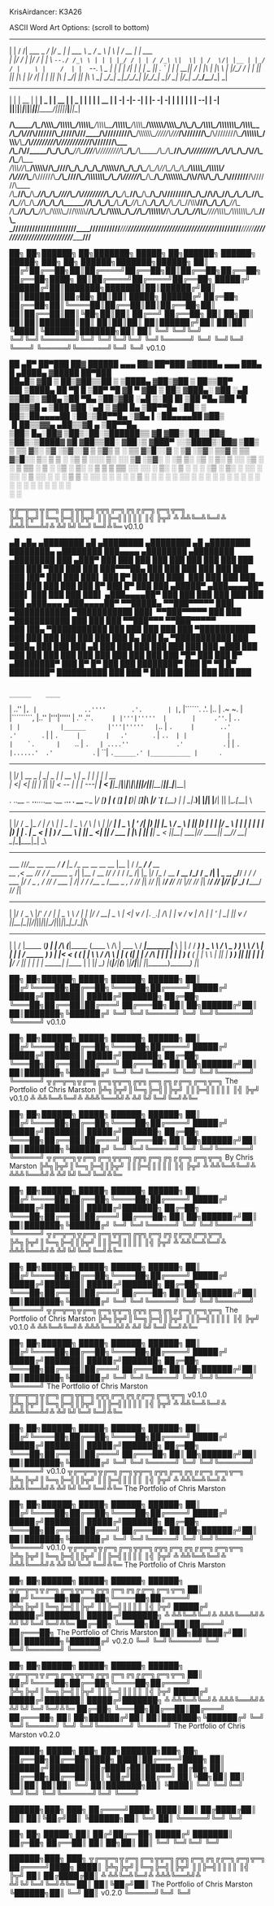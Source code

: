 KrisAirdancer: K3A26

ASCII Word Art Options: (scroll to bottom)

 _   ________ _____ _____  ___  _________________  ___   _   _ _____  ___________ 
| | / /| ___ \_   _/  ___|/ _ \|_   _| ___ \  _  \/ _ \ | \ | /  __ \|  ___| ___ \
| |/ / | |_/ / | | \ `--./ /_\ \ | | | |_/ / | | / /_\ \|  \| | /  \/| |__ | |_/ /
|    \ |    /  | |  `--. \  _  | | | |    /| | | |  _  || . ` | |    |  __||    / 
| |\  \| |\ \ _| |_/\__/ / | | |_| |_| |\ \| |/ /| | | || |\  | \__/\| |___| |\ \ 
\_| \_/\_| \_|\___/\____/\_| |_/\___/\_| \_|___/ \_| |_/\_| \_/\____/\____/\_| \_|
                                                                                  
                                                                                                                                             
 _____ _____ _____ _____ _____ _____ _____ ____  _____ _____ _____ _____ _____ 
|  |  | __  |     |   __|  _  |     | __  |    \|  _  |   | |     |   __| __  |
|    -|    -|-   -|__   |     |-   -|    -|  |  |     | | | |   --|   __|    -|
|__|__|__|__|_____|_____|__|__|_____|__|__|____/|__|__|_|___|_____|_____|__|__|
                                                                               


__/\\\________/\\\____/\\\\\\\\\______/\\\\\\\\\\\_____/\\\\\\\\\\\_______/\\\\\\\\\_____/\\\\\\\\\\\____/\\\\\\\\\______/\\\\\\\\\\\\________/\\\\\\\\\_____/\\\\\_____/\\\________/\\\\\\\\\__/\\\\\\\\\\\\\\\____/\\\\\\\\\_____        
 _\/\\\_____/\\\//___/\\\///////\\\___\/////\\\///____/\\\/////////\\\___/\\\\\\\\\\\\\__\/////\\\///___/\\\///////\\\___\/\\\////////\\\____/\\\\\\\\\\\\\__\/\\\\\\___\/\\\_____/\\\////////__\/\\\///////////___/\\\///////\\\___       
  _\/\\\__/\\\//_____\/\\\_____\/\\\_______\/\\\______\//\\\______\///___/\\\/////////\\\_____\/\\\_____\/\\\_____\/\\\___\/\\\______\//\\\__/\\\/////////\\\_\/\\\/\\\__\/\\\___/\\\/___________\/\\\_____________\/\\\_____\/\\\___      
   _\/\\\\\\//\\\_____\/\\\\\\\\\\\/________\/\\\_______\////\\\_________\/\\\_______\/\\\_____\/\\\_____\/\\\\\\\\\\\/____\/\\\_______\/\\\_\/\\\_______\/\\\_\/\\\//\\\_\/\\\__/\\\_____________\/\\\\\\\\\\\_____\/\\\\\\\\\\\/____     
    _\/\\\//_\//\\\____\/\\\//////\\\________\/\\\__________\////\\\______\/\\\\\\\\\\\\\\\_____\/\\\_____\/\\\//////\\\____\/\\\_______\/\\\_\/\\\\\\\\\\\\\\\_\/\\\\//\\\\/\\\_\/\\\_____________\/\\\///////______\/\\\//////\\\____    
     _\/\\\____\//\\\___\/\\\____\//\\\_______\/\\\_____________\////\\\___\/\\\/////////\\\_____\/\\\_____\/\\\____\//\\\___\/\\\_______\/\\\_\/\\\/////////\\\_\/\\\_\//\\\/\\\_\//\\\____________\/\\\_____________\/\\\____\//\\\___   
      _\/\\\_____\//\\\__\/\\\_____\//\\\______\/\\\______/\\\______\//\\\__\/\\\_______\/\\\_____\/\\\_____\/\\\_____\//\\\__\/\\\_______/\\\__\/\\\_______\/\\\_\/\\\__\//\\\\\\__\///\\\__________\/\\\_____________\/\\\_____\//\\\__  
       _\/\\\______\//\\\_\/\\\______\//\\\__/\\\\\\\\\\\_\///\\\\\\\\\\\/___\/\\\_______\/\\\__/\\\\\\\\\\\_\/\\\______\//\\\_\/\\\\\\\\\\\\/___\/\\\_______\/\\\_\/\\\___\//\\\\\____\////\\\\\\\\\_\/\\\\\\\\\\\\\\\_\/\\\______\//\\\_ 
        _\///________\///__\///________\///__\///////////____\///////////_____\///________\///__\///////////__\///________\///__\////////////_____\///________\///__\///_____\/////________\/////////__\///////////////__\///________\///__


██╗  ██╗██████╗ ██╗███████╗ █████╗ ██╗██████╗ ██████╗  █████╗ ███╗   ██╗ ██████╗███████╗██████╗ 
██║ ██╔╝██╔══██╗██║██╔════╝██╔══██╗██║██╔══██╗██╔══██╗██╔══██╗████╗  ██║██╔════╝██╔════╝██╔══██╗
█████╔╝ ██████╔╝██║███████╗███████║██║██████╔╝██║  ██║███████║██╔██╗ ██║██║     █████╗  ██████╔╝
██╔═██╗ ██╔══██╗██║╚════██║██╔══██║██║██╔══██╗██║  ██║██╔══██║██║╚██╗██║██║     ██╔══╝  ██╔══██╗
██║  ██╗██║  ██║██║███████║██║  ██║██║██║  ██║██████╔╝██║  ██║██║ ╚████║╚██████╗███████╗██║  ██║
╚═╝  ╚═╝╚═╝  ╚═╝╚═╝╚══════╝╚═╝  ╚═╝╚═╝╚═╝  ╚═╝╚═════╝ ╚═╝  ╚═╝╚═╝  ╚═══╝ ╚═════╝╚══════╝╚═╝  ╚═╝ v0.1.0
                                                                                                

 ██ ▄█▀ ██▀███   ██▓  ██████  ▄▄▄       ██▓ ██▀███  ▓█████▄  ▄▄▄       ███▄    █  ▄████▄  ▓█████  ██▀███  
 ██▄█▒ ▓██ ▒ ██▒▓██▒▒██    ▒ ▒████▄    ▓██▒▓██ ▒ ██▒▒██▀ ██▌▒████▄     ██ ▀█   █ ▒██▀ ▀█  ▓█   ▀ ▓██ ▒ ██▒
▓███▄░ ▓██ ░▄█ ▒▒██▒░ ▓██▄   ▒██  ▀█▄  ▒██▒▓██ ░▄█ ▒░██   █▌▒██  ▀█▄  ▓██  ▀█ ██▒▒▓█    ▄ ▒███   ▓██ ░▄█ ▒
▓██ █▄ ▒██▀▀█▄  ░██░  ▒   ██▒░██▄▄▄▄██ ░██░▒██▀▀█▄  ░▓█▄   ▌░██▄▄▄▄██ ▓██▒  ▐▌██▒▒▓▓▄ ▄██▒▒▓█  ▄ ▒██▀▀█▄  
▒██▒ █▄░██▓ ▒██▒░██░▒██████▒▒ ▓█   ▓██▒░██░░██▓ ▒██▒░▒████▓  ▓█   ▓██▒▒██░   ▓██░▒ ▓███▀ ░░▒████▒░██▓ ▒██▒
▒ ▒▒ ▓▒░ ▒▓ ░▒▓░░▓  ▒ ▒▓▒ ▒ ░ ▒▒   ▓▒█░░▓  ░ ▒▓ ░▒▓░ ▒▒▓  ▒  ▒▒   ▓▒█░░ ▒░   ▒ ▒ ░ ░▒ ▒  ░░░ ▒░ ░░ ▒▓ ░▒▓░
░ ░▒ ▒░  ░▒ ░ ▒░ ▒ ░░ ░▒  ░ ░  ▒   ▒▒ ░ ▒ ░  ░▒ ░ ▒░ ░ ▒  ▒   ▒   ▒▒ ░░ ░░   ░ ▒░  ░  ▒    ░ ░  ░  ░▒ ░ ▒░
░ ░░ ░   ░░   ░  ▒ ░░  ░  ░    ░   ▒    ▒ ░  ░░   ░  ░ ░  ░   ░   ▒      ░   ░ ░ ░           ░     ░░   ░ 
░  ░      ░      ░        ░        ░  ░ ░     ░        ░          ░  ░         ░ ░ ░         ░  ░   ░     
                                                     ░                           ░                        


╦╔═╦═╗╦╔═╗╔═╗╦╦═╗╔╦╗╔═╗╔╗╔╔═╗╔═╗╦═╗
╠╩╗╠╦╝║╚═╗╠═╣║╠╦╝ ║║╠═╣║║║║  ║╣ ╠╦╝
╩ ╩╩╚═╩╚═╝╩ ╩╩╩╚══╩╝╩ ╩╝╚╝╚═╝╚═╝╩╚═ v0.1.0


   ▄█   ▄█▄    ▄████████  ▄█     ▄████████    ▄████████  ▄█     ▄████████ ████████▄     ▄████████ ███▄▄▄▄    ▄████████    ▄████████    ▄████████ 
  ███ ▄███▀   ███    ███ ███    ███    ███   ███    ███ ███    ███    ███ ███   ▀███   ███    ███ ███▀▀▀██▄ ███    ███   ███    ███   ███    ███ 
  ███▐██▀     ███    ███ ███▌   ███    █▀    ███    ███ ███▌   ███    ███ ███    ███   ███    ███ ███   ███ ███    █▀    ███    █▀    ███    ███ 
 ▄█████▀     ▄███▄▄▄▄██▀ ███▌   ███          ███    ███ ███▌  ▄███▄▄▄▄██▀ ███    ███   ███    ███ ███   ███ ███         ▄███▄▄▄      ▄███▄▄▄▄██▀ 
▀▀█████▄    ▀▀███▀▀▀▀▀   ███▌ ▀███████████ ▀███████████ ███▌ ▀▀███▀▀▀▀▀   ███    ███ ▀███████████ ███   ███ ███        ▀▀███▀▀▀     ▀▀███▀▀▀▀▀   
  ███▐██▄   ▀███████████ ███           ███   ███    ███ ███  ▀███████████ ███    ███   ███    ███ ███   ███ ███    █▄    ███    █▄  ▀███████████ 
  ███ ▀███▄   ███    ███ ███     ▄█    ███   ███    ███ ███    ███    ███ ███   ▄███   ███    ███ ███   ███ ███    ███   ███    ███   ███    ███ 
  ███   ▀█▀   ███    ███ █▀    ▄████████▀    ███    █▀  █▀     ███    ███ ████████▀    ███    █▀   ▀█   █▀  ████████▀    ██████████   ███    ███ 
  ▀           ███    ███                                       ███    ███                                                             ███    ███ 

                                                                                                                     ______    ____                    
|    ..'' |`````````, |             ..''''       .'.       | |`````````, |``````.        .'.       |..          |  .~      ~. |            |`````````, 
|..''     |'''|'''''  |          .''           .''```.     | |'''|'''''  |       |     .''```.     |  ``..      | |           |______      |'''|'''''  
|``..     |    `.     |       ..'            .'       `.   | |    `.     |       |   .'       `.   |      ``..  | |           |            |    `.     
|    ``.. |      `.   | ....''             .'           `. | |      `.   |......'  .'           `. |          ``|  `.______.' |___________ |      `.   
                                                                                                                                                       

 __  __ ______ _______ _______ _______ _______ ______ _____  _______ _______ ______ _______ ______ 
|  |/  |   __ \_     _|     __|   _   |_     _|   __ \     \|   _   |    |  |      |    ___|   __ \
|     <|      <_|   |_|__     |       |_|   |_|      <  --  |       |       |   ---|    ___|      <
|__|\__|___|__|_______|_______|___|___|_______|___|__|_____/|___|___|__|____|______|_______|___|__|
                                                                                                   

.  ..__ ._. __..__.._..__ .__ .__..  . __ .___.__ 
|_/ [__) | (__ [__] | [__)|  \[__]|\ |/  `[__ [__)
|  \|  \_|_.__)|  |_|_|  \|__/|  || \|\__.[___|  \
                                                  

  _  ______  ___ ____    _    ___ ____  ____    _    _   _  ____ _____ ____  
 | |/ /  _ \|_ _/ ___|  / \  |_ _|  _ \|  _ \  / \  | \ | |/ ___| ____|  _ \ 
 | ' /| |_) || |\___ \ / _ \  | || |_) | | | |/ _ \ |  \| | |   |  _| | |_) |
 | . \|  _ < | | ___) / ___ \ | ||  _ <| |_| / ___ \| |\  | |___| |___|  _ < 
 |_|\_\_| \_\___|____/_/   \_\___|_| \_\____/_/   \_\_| \_|\____|_____|_| \_\
                                                                             

______ _________________________________________________________________   __________________________ 
___  //_/__  __ \___  _/_  ___/__    |___  _/__  __ \__  __ \__    |__  | / /_  ____/__  ____/__  __ \
__  ,<  __  /_/ /__  / _____ \__  /| |__  / __  /_/ /_  / / /_  /| |_   |/ /_  /    __  __/  __  /_/ /
_  /| | _  _, _/__/ /  ____/ /_  ___ |_/ /  _  _, _/_  /_/ /_  ___ |  /|  / / /___  _  /___  _  _, _/ 
/_/ |_| /_/ |_| /___/  /____/ /_/  |_/___/  /_/ |_| /_____/ /_/  |_/_/ |_/  \____/  /_____/  /_/ |_|  
                                                                                                      
 _  _____ _   __   __  _ ___ __   __  __  _  ______ ___  
| |/ / _ \ |/' _/ /  \| | _ \ _\ /  \|  \| |/ _/ __| _ \ 
|   <| v / |`._`.| /\ | | v / v | /\ | | ' | \_| _|| v / 
|_|\_\_|_\_||___/|_||_|_|_|_\__/|_||_|_|\__|\__/___|_|_\ 

 _    _ ______  _____    _           _____ ______  _____         ______   ______ _______ ______  
| |  / |_____ \(_____)  | |     /\  (_____|_____ \(____ \   /\  |  ___ \ / _____|_______|_____ \ 
| | / / _____) )  _      \ \   /  \    _   _____) )_   \ \ /  \ | |   | | /      _____   _____) )
| |< < (_____ (  | |      \ \ / /\ \  | | (_____ (| |   | / /\ \| |   | | |     |  ___) (_____ ( 
| | \ \      | |_| |_ _____) ) |__| |_| |_      | | |__/ / |__| | |   | | \_____| |_____      | |
|_|  \_)     |_(_____|______/|______(_____)     |_|_____/|______|_|   |_|\______)_______)     |_|
                                                                                                 


██╗  ██╗██████╗  █████╗ ██████╗  ██████╗ 
██║ ██╔╝╚════██╗██╔══██╗╚════██╗██╔════╝ 
█████╔╝  █████╔╝███████║ █████╔╝███████╗ 
██╔═██╗  ╚═══██╗██╔══██║██╔═══╝ ██╔═══██╗
██║  ██╗██████╔╝██║  ██║███████╗╚██████╔╝
╚═╝  ╚═╝╚═════╝ ╚═╝  ╚═╝╚══════╝ ╚═════╝  v0.1.0
                                         

██╗  ██╗██████╗  █████╗ ██████╗  ██████╗ 
██║ ██╔╝╚════██╗██╔══██╗╚════██╗██╔════╝ 
█████╔╝  █████╔╝███████║ █████╔╝███████╗ 
██╔═██╗  ╚═══██╗██╔══██║██╔═══╝ ██╔═══██╗
██║  ██╗██████╔╝██║  ██║███████╗╚██████╔╝ 
╚═╝  ╚═╝╚═════╝ ╚═╝  ╚═╝╚══════╝ ╚═════╝  ╦╔═╦═╗╦╔═╗╔═╗╦╦═╗╔╦╗╔═╗╔╗╔╔═╗╔═╗╦═╗
The Portfolio of Chris Marston            ╠╩╗╠╦╝║╚═╗╠═╣║╠╦╝ ║║╠═╣║║║║  ║╣ ╠╦╝
                               v0.1.0     ╩ ╩╩╚═╩╚═╝╩ ╩╩╩╚══╩╝╩ ╩╝╚╝╚═╝╚═╝╩╚═ 

██╗  ██╗██████╗  █████╗ ██████╗  ██████╗ 
██║ ██╔╝╚════██╗██╔══██╗╚════██╗██╔════╝ 
█████╔╝  █████╔╝███████║ █████╔╝███████╗ 
██╔═██╗  ╚═══██╗██╔══██║██╔═══╝ ██╔═══██╗
██║  ██╗██████╔╝██║  ██║███████╗╚██████╔╝ 
╚═╝  ╚═╝╚═════╝ ╚═╝  ╚═╝╚══════╝ ╚═════╝  ╦╔═╦═╗╦╔═╗╔═╗╦╦═╗╔╦╗╔═╗╔╗╔╔═╗╔═╗╦═╗
By Chris Marston                          ╠╩╗╠╦╝║╚═╗╠═╣║╠╦╝ ║║╠═╣║║║║  ║╣ ╠╦╝
                                          ╩ ╩╩╚═╩╚═╝╩ ╩╩╩╚══╩╝╩ ╩╝╚╝╚═╝╚═╝╩╚═ 

██╗  ██╗██████╗  █████╗ ██████╗  ██████╗ 
██║ ██╔╝╚════██╗██╔══██╗╚════██╗██╔════╝ 
█████╔╝  █████╔╝███████║ █████╔╝███████╗ 
██╔═██╗  ╚═══██╗██╔══██║██╔═══╝ ██╔═══██╗
██║  ██╗██████╔╝██║  ██║███████╗╚██████╔╝ 
╚═╝  ╚═╝╚═════╝ ╚═╝  ╚═╝╚══════╝ ╚═════╝  ╦╔═╦═╗╦╔═╗╔═╗╦╦═╗╔╦╗╔═╗╔╗╔╔═╗╔═╗╦═╗
                                          ╠╩╗╠╦╝║╚═╗╠═╣║╠╦╝ ║║╠═╣║║║║  ║╣ ╠╦╝
                                          ╩ ╩╩╚═╩╚═╝╩ ╩╩╩╚══╩╝╩ ╩╝╚╝╚═╝╚═╝╩╚═ 

██╗  ██╗██████╗  █████╗ ██████╗  ██████╗ 
██║ ██╔╝╚════██╗██╔══██╗╚════██╗██╔════╝ 
█████╔╝  █████╔╝███████║ █████╔╝███████╗ 
██╔═██╗  ╚═══██╗██╔══██║██╔═══╝ ██╔═══██╗
██║  ██╗██████╔╝██║  ██║███████╗╚██████╔╝ 
╚═╝  ╚═╝╚═════╝ ╚═╝  ╚═╝╚══════╝ ╚═════╝  ╦╔═╦═╗╦╔═╗╔═╗╦╦═╗╔╦╗╔═╗╔╗╔╔═╗╔═╗╦═╗
The Portfolio of Chris Marston            ╠╩╗╠╦╝║╚═╗╠═╣║╠╦╝ ║║╠═╣║║║║  ║╣ ╠╦╝
v0.1.0                                    ╩ ╩╩╚═╩╚═╝╩ ╩╩╩╚══╩╝╩ ╩╝╚╝╚═╝╚═╝╩╚═ 

██╗  ██╗██████╗  █████╗ ██████╗  ██████╗
██║ ██╔╝╚════██╗██╔══██╗╚════██╗██╔════╝
█████╔╝  █████╔╝███████║ █████╔╝███████╗
██╔═██╗  ╚═══██╗██╔══██║██╔═══╝ ██╔═══██╗
██║  ██╗██████╔╝██║  ██║███████╗╚██████╔╝
╚═╝  ╚═╝╚═════╝ ╚═╝  ╚═╝╚══════╝ ╚═════╝
The Portfolio of Chris Marston   ╦╔═╦═╗╦╔═╗╔═╗╦╦═╗╔╦╗╔═╗╔╗╔╔═╗╔═╗╦═╗
v0.1.0                           ╠╩╗╠╦╝║╚═╗╠═╣║╠╦╝ ║║╠═╣║║║║  ║╣ ╠╦╝
                                 ╩ ╩╩╚═╩╚═╝╩ ╩╩╩╚══╩╝╩ ╩╝╚╝╚═╝╚═╝╩╚═

██╗  ██╗██████╗  █████╗ ██████╗  ██████╗
██║ ██╔╝╚════██╗██╔══██╗╚════██╗██╔════╝
█████╔╝  █████╔╝███████║ █████╔╝███████╗
██╔═██╗  ╚═══██╗██╔══██║██╔═══╝ ██╔═══██╗
██║  ██╗██████╔╝██║  ██║███████╗╚██████╔╝
╚═╝  ╚═╝╚═════╝ ╚═╝  ╚═╝╚══════╝ ╚═════╝ v0.1.0
╦╔═╦═╗╦╔═╗╔═╗╦╦═╗╔╦╗╔═╗╔╗╔╔═╗╔═╗╦═╗
╠╩╗╠╦╝║╚═╗╠═╣║╠╦╝ ║║╠═╣║║║║  ║╣ ╠╦╝
╩ ╩╩╚═╩╚═╝╩ ╩╩╩╚══╩╝╩ ╩╝╚╝╚═╝╚═╝╩╚═
The Portfolio of Chris Marston

██╗  ██╗██████╗  █████╗ ██████╗  ██████╗
██║ ██╔╝╚════██╗██╔══██╗╚════██╗██╔════╝
█████╔╝  █████╔╝███████║ █████╔╝███████╗
██╔═██╗  ╚═══██╗██╔══██║██╔═══╝ ██╔═══██╗
██║  ██╗██████╔╝██║  ██║███████╗╚██████╔╝
╚═╝  ╚═╝╚═════╝ ╚═╝  ╚═╝╚══════╝ ╚═════╝ v0.1.0
            ╦╔═╦═╗╦╔═╗╔═╗╦╦═╗╔╦╗╔═╗╔╗╔╔═╗╔═╗╦═╗
            ╠╩╗╠╦╝║╚═╗╠═╣║╠╦╝ ║║╠═╣║║║║  ║╣ ╠╦╝
            ╩ ╩╩╚═╩╚═╝╩ ╩╩╩╚══╩╝╩ ╩╝╚╝╚═╝╚═╝╩╚═
            The Portfolio of Chris Marston

██╗  ██╗██████╗  █████╗ ██████╗  ██████╗  ╦╔═╦═╗╦╔═╗╔═╗╦╦═╗╔╦╗╔═╗╔╗╔╔═╗╔═╗╦═╗
██║ ██╔╝╚════██╗██╔══██╗╚════██╗██╔════╝  ╠╩╗╠╦╝║╚═╗╠═╣║╠╦╝ ║║╠═╣║║║║  ║╣ ╠╦╝
█████╔╝  █████╔╝███████║ █████╔╝███████╗  ╩ ╩╩╚═╩╚═╝╩ ╩╩╩╚══╩╝╩ ╩╝╚╝╚═╝╚═╝╩╚═
██╔═██╗  ╚═══██╗██╔══██║██╔═══╝ ██╔═══██╗ The Portfolio of Chris Marston
██║  ██╗██████╔╝██║  ██║███████╗╚██████╔╝ v0.2.0
╚═╝  ╚═╝╚═════╝ ╚═╝  ╚═╝╚══════╝ ╚═════╝

██╗  ██╗██████╗  █████╗ ██████╗  ██████╗ ╦╔═╦═╗╦╔═╗╔═╗╦╦═╗╔╦╗╔═╗╔╗╔╔═╗╔═╗╦═╗
██║ ██╔╝╚════██╗██╔══██╗╚════██╗██╔════╝ ╠╩╗╠╦╝║╚═╗╠═╣║╠╦╝ ║║╠═╣║║║║  ║╣ ╠╦╝
█████╔╝  █████╔╝███████║ █████╔╝███████╗ ╩ ╩╩╚═╩╚═╝╩ ╩╩╩╚══╩╝╩ ╩╝╚╝╚═╝╚═╝╩╚═
██╔═██╗  ╚═══██╗██╔══██║██╔═══╝ ██╔═══██╗
██║  ██╗██████╔╝██║  ██║███████╗╚██████╔╝
╚═╝  ╚═╝╚═════╝ ╚═╝  ╚═╝╚══════╝ ╚═════╝
The Portfolio of Chris Marston
v0.2.0

<!-- <p>██╗  ██╗██████╗  █████╗ ██████╗  ██████╗<br>██║ ██╔╝╚════██╗██╔══██╗╚════██╗██╔════╝<br>█████╔╝  █████╔╝███████║ █████╔╝███████╗<br>██╔═██╗  ╚═══██╗██╔══██║██╔═══╝ ██╔═══██╗<br>██║  ██╗██████╔╝██║  ██║███████╗╚██████╔╝<br>╚═╝  ╚═╝╚═════╝ ╚═╝  ╚═╝╚══════╝ ╚═════╝  ╦╔═╦═╗╦╔═╗╔═╗╦╦═╗╔╦╗╔═╗╔╗╔╔═╗╔═╗╦═╗<br>The Portfolio of Chris Marston            ╠╩╗╠╦╝║╚═╗╠═╣║╠╦╝ ║║╠═╣║║║║  ║╣ ╠╦╝<br>v0.2.0                                    ╩ ╩╩╚═╩╚═╝╩ ╩╩╩╚══╩╝╩ ╩╝╚╝╚═╝╚═╝╩╚═</p> -->
<!-- <p>██╗  ██╗██████╗  █████╗ ██████╗  ██████╗<br>██║ ██╔╝╚════██╗██╔══██╗╚════██╗██╔════╝<br>█████╔╝  █████╔╝███████║ █████╔╝███████╗<br>██╔═██╗  ╚═══██╗██╔══██║██╔═══╝ ██╔═══██╗<br>██║  ██╗██████╔╝██║  ██║███████╗╚██████╔╝<br>╚═╝  ╚═╝╚═════╝ ╚═╝  ╚═╝╚══════╝ ╚═════╝<br>The Portfolio of Chris Marston   ╦╔═╦═╗╦╔═╗╔═╗╦╦═╗╔╦╗╔═╗╔╗╔╔═╗╔═╗╦═╗<br>v0.1.0                           ╠╩╗╠╦╝║╚═╗╠═╣║╠╦╝ ║║╠═╣║║║║  ║╣ ╠╦╝<br>                                 ╩ ╩╩╚═╩╚═╝╩ ╩╩╩╚══╩╝╩ ╩╝╚╝╚═╝╚═╝╩╚═</p> -->
<!-- <p>██╗  ██╗██████╗  █████╗ ██████╗  ██████╗<br>██║ ██╔╝╚════██╗██╔══██╗╚════██╗██╔════╝<br>█████╔╝  █████╔╝███████║ █████╔╝███████╗<br>██╔═██╗  ╚═══██╗██╔══██║██╔═══╝ ██╔═══██╗<br>██║  ██╗██████╔╝██║  ██║███████╗╚██████╔╝<br>╚═╝  ╚═╝╚═════╝ ╚═╝  ╚═╝╚══════╝ ╚═════╝ v0.1.0<br>╦╔═╦═╗╦╔═╗╔═╗╦╦═╗╔╦╗╔═╗╔╗╔╔═╗╔═╗╦═╗<br>╠╩╗╠╦╝║╚═╗╠═╣║╠╦╝ ║║╠═╣║║║║  ║╣ ╠╦╝<br>╩ ╩╩╚═╩╚═╝╩ ╩╩╩╚══╩╝╩ ╩╝╚╝╚═╝╚═╝╩╚═<br>The Portfolio of Chris Marston</p> -->
<!-- <p>██╗  ██╗██████╗  █████╗ ██████╗  ██████╗ ╦╔═╦═╗╦╔═╗╔═╗╦╦═╗╔╦╗╔═╗╔╗╔╔═╗╔═╗╦═╗<br>██║ ██╔╝╚════██╗██╔══██╗╚════██╗██╔════╝ ╠╩╗╠╦╝║╚═╗╠═╣║╠╦╝ ║║╠═╣║║║║  ║╣ ╠╦╝<br>█████╔╝  █████╔╝███████║ █████╔╝███████╗ ╩ ╩╩╚═╩╚═╝╩ ╩╩╩╚══╩╝╩ ╩╝╚╝╚═╝╚═╝╩╚═<br>██╔═██╗  ╚═══██╗██╔══██║██╔═══╝ ██╔═══██╗ The Portfolio of Chris Marston<br>██║  ██╗██████╔╝██║  ██║███████╗╚██████╔╝ v0.2.0<br>╚═╝  ╚═╝╚═════╝ ╚═╝  ╚═╝╚══════╝ ╚═════╝</p> -->
<!-- <p>██╗  ██╗██████╗  █████╗ ██████╗  ██████╗ ╦╔═╦═╗╦╔═╗╔═╗╦╦═╗╔╦╗╔═╗╔╗╔╔═╗╔═╗╦═╗<br>██║ ██╔╝╚════██╗██╔══██╗╚════██╗██╔════╝ ╠╩╗╠╦╝║╚═╗╠═╣║╠╦╝ ║║╠═╣║║║║  ║╣ ╠╦╝<br>█████╔╝  █████╔╝███████║ █████╔╝███████╗ ╩ ╩╩╚═╩╚═╝╩ ╩╩╩╚══╩╝╩ ╩╝╚╝╚═╝╚═╝╩╚═<br>██╔═██╗  ╚═══██╗██╔══██║██╔═══╝ ██╔═══██╗<br>██║  ██╗██████╔╝██║  ██║███████╗╚██████╔╝<br>╚═╝  ╚═╝╚═════╝ ╚═╝  ╚═╝╚══════╝ ╚═════╝<br>The Portfolio of Chris Marston<br>v0.2.0</p> -->
<!-- <p>██╗  ██╗██████╗  █████╗ ██████╗  ██████╗<br>██║ ██╔╝╚════██╗██╔══██╗╚════██╗██╔════╝<br>█████╔╝  █████╔╝███████║ █████╔╝███████╗<br>██╔═██╗  ╚═══██╗██╔══██║██╔═══╝ ██╔═══██╗<br>██║  ██╗██████╔╝██║  ██║███████╗╚██████╔╝<br>╚═╝  ╚═╝╚═════╝ ╚═╝  ╚═╝╚══════╝ ╚═════╝ v0.2.0<br>            ╦╔═╦═╗╦╔═╗╔═╗╦╦═╗╔╦╗╔═╗╔╗╔╔═╗╔═╗╦═╗<br>            ╠╩╗╠╦╝║╚═╗╠═╣║╠╦╝ ║║╠═╣║║║║  ║╣ ╠╦╝<br>            ╩ ╩╩╚═╩╚═╝╩ ╩╩╩╚══╩╝╩ ╩╝╚╝╚═╝╚═╝╩╚═<br>            The Portfolio of Chris Marston</p> -->

██████╗  █████╗ ███╗   ███╗███████╗███╗   ██╗
██╔══██╗██╔══██╗████╗ ████║██╔════╝████╗  ██║
██████╔╝███████║██╔████╔██║█████╗  ██╔██╗ ██║
██╔══██╗██╔══██║██║╚██╔╝██║██╔══╝  ██║╚██╗██║
██║  ██║██║  ██║██║ ╚═╝ ██║███████╗██║ ╚████║
╚═╝  ╚═╝╚═╝  ╚═╝╚═╝     ╚═╝╚══════╝╚═╝  ╚═══╝

 ██████╗███╗   ███╗
██╔════╝████╗ ████║
██║     ██╔████╔██║
██║     ██║╚██╔╝██║
╚██████╗██║ ╚═╝ ██║
 ╚═════╝╚═╝     ╚═╝

 ██╗  ██╗ █████╗ 
██║ ██╔╝██╔══██╗
█████╔╝ ███████║
██╔═██╗ ██╔══██║
██║  ██╗██║  ██║
╚═╝  ╚═╝╚═╝  ╚═╝

 ██████╗███╗   ███╗ ╦╔═╦═╗╦╔═╗╔═╗╦╦═╗╔╦╗╔═╗╔╗╔╔═╗╔═╗╦═╗
██╔════╝████╗ ████║ ╠╩╗╠╦╝║╚═╗╠═╣║╠╦╝ ║║╠═╣║║║║  ║╣ ╠╦╝
██║     ██╔████╔██║ ╩ ╩╩╚═╩╚═╝╩ ╩╩╩╚══╩╝╩ ╩╝╚╝╚═╝╚═╝╩╚═
██║     ██║╚██╔╝██║ The Portfolio of Chris Marston
╚██████╗██║ ╚═╝ ██║ v0.2.0
 ╚═════╝╚═╝     ╚═╝